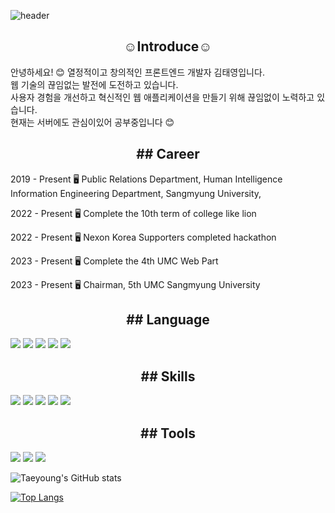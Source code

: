 
![header](https://capsule-render.vercel.app/api?type=wave&color=auto&height=300&section=header&text=hi!!%20i'm%20taeyoung&fontSize=90)

<h2 align="center">☺️Introduce☺️</h2>

안녕하세요! 😊 열정적이고 창의적인 프론트엔드 개발자 김태영입니다. <br />
웹 기술의 끊임없는 발전에 도전하고 있습니다. <br />
사용자 경험을 개선하고 혁신적인 웹 애플리케이션을 만들기 위해 끊임없이 노력하고 있습니다. <br/>
현재는 서버에도 관심이있어 공부중입니다 😊

<h2 align="center">## Career</h2>

2019 - Present      🖥 Public Relations Department, Human Intelligence Information Engineering Department, Sangmyung University, ️<br/>

2022 - Present      🖥 Complete the 10th term of college like lion <br/>

2022 - Present      🖥️ Nexon Korea Supporters completed hackathon <br/>

2023 - Present      🖥️ Complete the 4th UMC Web Part <br/>

2023 - Present      🖥️ Chairman, 5th UMC Sangmyung University <br/>




<h2 align="center">## Language</h2>

<img src="https://img.shields.io/badge/JavaScript-F7DF1E?style=flat-square&logo=JavaScript&logoColor=white"/></a>
<img src="https://img.shields.io/badge/C-A8B9CC?style=flat-square&logo=C&logoColor=white"/></a>
<img src="https://img.shields.io/badge/Java-007396?style=flat-square&logo=Java&logoColor=white"/></a>
<img src="https://img.shields.io/badge/Html-3766AB?style=flat-square&logo=HTML5&logoColor=white"/></a> 
<img src="https://img.shields.io/badge/Python-3776AB?style=flat-square&logo=Python&logoColor=white"/></a>



<h2 align="center">## Skills</h2>

<img src="https://img.shields.io/badge/React-61DAFB?style=flat-square&logo=React&logoColor=white"/></a>
<img src="https://img.shields.io/badge/TypeScript-3178C6?style=flat-square&logo=TypeScript&logoColor=white"/></a>
<img src="https://img.shields.io/badge/Next.js-000000?style=flat-square&logo=Next.js&logoColor=white"/></a>
<img src="https://img.shields.io/badge/SpringBoot-6DB33F?style=flat-square&logo=SpringBoot&logoColor=white"/></a>
<img src="https://img.shields.io/badge/Spring-6DB33F?style=flat-square&logo=Spring&logoColor=white"/></a>



<h2 align="center">## Tools</h2>

<img src="https://img.shields.io/badge/Visual Studio Code-007ACC?style=flat-square&logo=Visual Studio Code&logoColor=white"/></a>
<img src="https://img.shields.io/badge/Visual Studio-5C2D91?style=flat-square&logo=Visual Studio&logoColor=white"/></a>
<img src="https://img.shields.io/badge/IntelliJ IDEA-000000?style=flat-square&logo=IntelliJ IDEA&logoColor=white"/></a>


![Taeyoung's GitHub stats](https://github-readme-stats.vercel.app/api?username=kimdavid0521&show_icons=true&theme=radical)


[![Top Langs](https://github-readme-stats.vercel.app/api/top-langs/?username=kimdavid0521&langs_count=10)](https://github.com/kimdavid0521/github-readme-stats)
